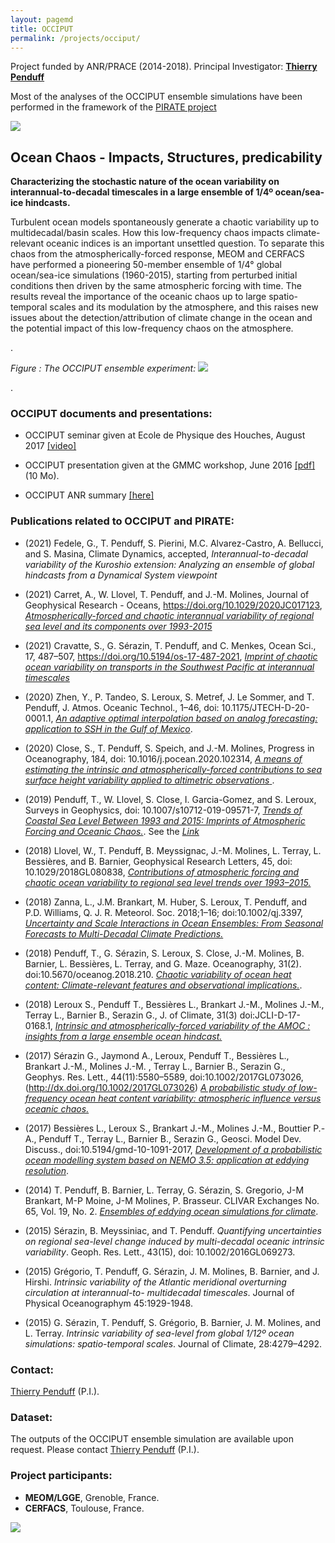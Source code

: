 ```yaml
---
layout: pagemd
title: OCCIPUT
permalink: /projects/occiput/
---
```


Project funded by ANR/PRACE  (2014-2018). Principal Investigator: [**Thierry Penduff**](http://lgge.osug.fr/personnels/Penduff_Thierry)

Most of the analyses of the OCCIPUT ensemble simulations have been performed in the framework
of the [PIRATE project](https://www.dropbox.com/s/r8k78y7x1c12f49/PIRATE_PENDUFF.pdf?dl=0)

<img class="img-responsive img-centered" src="https://meom-group.github.io/assets/img/projects/occiput-ensemble.png"/>


##  Ocean Chaos - Impacts, Structures, predicability
**Characterizing the stochastic nature of the ocean variability on interannual-to-decadal timescales in a large ensemble of 1/4º ocean/sea-ice hindcasts.**

Turbulent ocean models spontaneously generate a chaotic variability up to multi­decadal/basin scales. How this low­-frequency chaos impacts climate-relevant oceanic indices is an important unsettled question. To separate this chaos from the atmospherically-forced response, MEOM and CERFACS have performed a pioneering 50-member ensemble of 1/4° global ocean/sea-ice simulations (1960-2015), starting from perturbed initial conditions then driven by the same atmospheric forcing with time. The results reveal the importance of the oceanic chaos up to  large spatio-temporal scales and its modulation by the atmosphere, and this raises new issues about the detection/attribution of climate change in the ocean and the potential impact of this low-frequency chaos on the atmosphere.

.

*Figure : The OCCIPUT ensemble experiment:*
<img class="img-responsive img-centered" src="https://meom-group.github.io/assets/img/projects/occiput-spagettis2.png"/>


.

###  OCCIPUT documents and presentations:
  - OCCIPUT seminar given at Ecole de Physique des Houches, August 2017 [[video]](https://youtu.be/X60ue6Ch184)

  -  OCCIPUT presentation given at the GMMC workshop, June 2016 [ [pdf] ](https://www.mercator-ocean.fr/wp-content/uploads/2016/06/5-LEROUX-GMMC2016.pdf) (10 Mo).

  -  OCCIPUT ANR summary [ [here] ](http://www.agence-nationale-recherche.fr/en/anr-funded-project/?tx_lwmsuivibilan_pi2%5BCODE%5D=ANR-13-BS06-0007)

### Publications related to OCCIPUT and PIRATE:

* (2021) Fedele, G., T. Penduff, S. Pierini, M.C. Alvarez-Castro, A. Bellucci, and S. Masina, Climate Dynamics, accepted, *Interannual-to-decadal variability of the Kuroshio extension: Analyzing an ensemble of global hindcasts from a Dynamical System viewpoint*

* (2021) Carret, A., W. Llovel, T. Penduff, and J.-M. Molines, Journal of Geophysical Research - Oceans, https://doi.org/10.1029/2020JC017123, [*Atmospherically-forced and chaotic interannual variability of regional sea level and its components over 1993-2015*](https://doi.org/10.1029/2020JC017123)

* (2021) Cravatte, S., G. Sérazin, T. Penduff, and C. Menkes, Ocean Sci., 17, 487–507, https://doi.org/10.5194/os-17-487-2021, [*Imprint of chaotic ocean variability on transports in the Southwest Pacific at interannual timescales*](https://os.copernicus.org/articles/17/487/2021/ )


* (2020) Zhen, Y., P. Tandeo, S. Leroux, S. Metref, J. Le Sommer, and T. Penduff,  J. Atmos. Oceanic Technol., 1–46, doi: 10.1175/JTECH-D-20-0001.1, [*An adaptive optimal interpolation based on analog forecasting: application to SSH in the Gulf of Mexico*](https://doi.org/10.1175/JTECH-D-20-0001.1).

- (2020) Close, S., T. Penduff, S. Speich, and J.-M. Molines, Progress in Oceanography, 184, doi: 10.1016/j.pocean.2020.102314,  [*A means of estimating the intrinsic and atmospherically-forced  contributions to sea surface height variability applied to altimetric  observations* ](https://doi.org/10.1016/j.pocean.2020.102314).

- (2019) Penduff, T., W. Llovel, S. Close, I. Garcia-Gomez, and S. Leroux, Surveys in Geophysics, doi: 10.1007/s10712-019-09571-7, [*Trends of Coastal Sea Level Between 1993 and 2015: Imprints of Atmospheric Forcing and Oceanic Chaos.*](https://doi.org/10.1007/s10712-019-09571-7). See the [*Link*](https://rdcu.be/bT49n)

- (2018) Llovel, W., T. Penduff, B. Meyssignac, J.-M. Molines, L. Terray, L. Bessières, and B. Barnier, Geophysical Research Letters, 45, doi: 10.1029/2018GL080838, [*Contributions of atmospheric forcing and chaotic ocean variability to regional sea level trends over 1993–2015.*](https://doi.org/10.1029/2018GL080838)

- (2018) Zanna, L., J.M. Brankart, M. Huber, S. Leroux, T. Penduff, and P.D. Williams,  Q. J. R. Meteorol. Soc. 2018;1–16; doi:10.1002/qj.3397, [*Uncertainty and Scale Interactions in Ocean Ensembles: From Seasonal Forecasts to Multi-Decadal Climate Predictions.*](http://dx.doi.org/10.1002/qj.3397)

- (2018) Penduff, T., G. Sérazin, S. Leroux, S. Close, J.-M. Molines, B. Barnier, L. Bessières, L. Terray, and G. Maze. Oceanography, 31(2). doi:10.5670/oceanog.2018.210. [*Chaotic variability of ocean heat content: Climate-relevant features and observational implications.*](https://doi.org/10.5670/oceanog.2018.210).

- (2018) Leroux S., Penduff T., Bessières L.,  Brankart J.-M., Molines J.-M., Terray L., Barnier B., Serazin G., J. of Climate, 31(3) doi:JCLI-D-17-0168.1,  [*Intrinsic and atmospherically-forced variability of the AMOC : insights from a large ensemble ocean hindcast.*](http://dx.doi.org/10.1175/JCLI-D-17-0168.1)

- (2017) Sérazin G., Jaymond A., Leroux, Penduff T., Bessières L.,  Brankart J.-M., Molines J.-M. , Terray L., Barnier B., Serazin G., Geophys. Res. Lett., 44(11):5580–5589, doi:10.1002/2017GL073026, (http://dx.doi.org/10.1002/2017GL073026) [*A probabilistic study of low-frequency ocean heat content variability: atmospheric influence versus oceanic chaos.*](http://dx.doi.org/10.1002/2017GL073026)

- (2017) Bessières L.,  Leroux S., Brankart J.-M., Molines J.-M., Bouttier P.-A., Penduff T., Terray L., Barnier B., Serazin G., Geosci. Model Dev. Discuss., doi:10.5194/gmd-10-1091-2017,  [*Development of a probabilistic ocean modelling system based on NEMO 3.5: application at eddying resolution*](https://www.geosci-model-dev.net/10/1091/2017/gmd-10-1091-2017.pdf).


- (2014) T. Penduff, B. Barnier, L. Terray, G. Sérazin, S. Gregorio, J-M Brankart, M-P Moine, J-M Molines, P. Brasseur. CLIVAR Exchanges No. 65, Vol. 19, No. 2. [*Ensembles of eddying ocean simulations for climate*](http://lgge.osug.fr/personnels/Penduff_Thierry/DOCUMENTS_RECHERCHE/CLIVAR14/Penduff2014.pdf). 

- (2015) Sérazin, B. Meyssiniac, and T. Penduff. *Quantifying uncertainties on regional sea-level change induced by multi-decadal oceanic intrinsic variability*. Geoph. Res. Lett., 43(15), doi: 10.1002/2016GL069273.

- (2015) Grégorio, T. Penduff, G. Sérazin, J. M. Molines, B. Barnier, and J. Hirshi. *Intrinsic variability of the Atlantic meridional overturning circulation at interannual-to- multidecadal timescales*. Journal of Physical Oceanographym 45:1929-1948.

- (2015) G. Sérazin, T. Penduff, S. Grégorio, B. Barnier, J. M. Molines, and L. Terray. *Intrinsic variability of sea-level from global 1/12º ocean simulations: spatio-temporal scales*. Journal of Climate, 28:4279–4292.



### Contact:
 [Thierry Penduff](http://lgge.osug.fr/personnels/Penduff_Thierry) (P.I.).

### Dataset:
 The outputs of the OCCIPUT ensemble simulation are available upon request. Please contact [Thierry Penduff](http://lgge.osug.fr/personnels/Penduff_Thierry) (P.I.).

### Project participants:
 - **MEOM/LGGE**, Grenoble, France.
 - **CERFACS**, Toulouse, France.

<img class="img-responsive img-centered" src="https://meom-group.github.io/assets/img/projects/occiput-sponsors.png"/>

